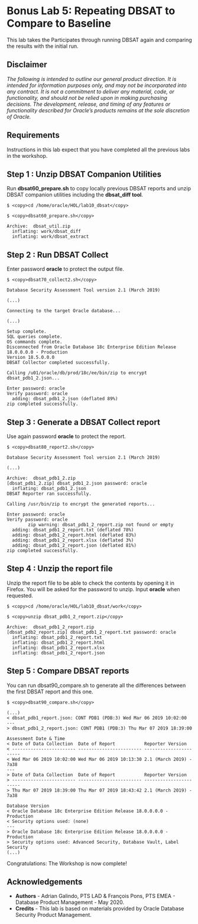 # Bonus Lab 5: Repeating DBSAT to Compare to Baseline

This lab takes the Participates through running DBSAT again and comparing the results with the initial run.

## Disclaimer ##

<em>The following is intended to outline our general product direction. It is intended for information purposes only, and may not be incorporated into any contract. It is not a commitment to deliver any material, code, or functionality, and should not be relied upon in making purchasing decisions. The development, release, and timing of any features or functionality described for Oracle’s products remains at the sole discretion of Oracle.</em>

## Requirements ##

Instructions in this lab expect that you have completed all the previous labs in the workshop.

## Step 1 : Unzip DBSAT Companion Utilities ##

Run **dbsat60\_prepare.sh** to copy locally previous DBSAT reports and unzip DBSAT companion utilities including the **dbsat\_diff tool**.

````
$ <copy>cd /home/oracle/HOL/lab10_dbsat</copy>
````

````
$ <copy>dbsat60_prepare.sh</copy>

Archive:  dbsat_util.zip
  inflating: work/dbsat_diff
  inflating: work/dbsat_extract
````

## Step 2 : Run DBSAT Collect ##

Enter password **oracle** to protect the output file.

````
$ <copy>dbsat70_collect2.sh</copy>

Database Security Assessment Tool version 2.1 (March 2019)

(...)

Connecting to the target Oracle database...

(...)

Setup complete.
SQL queries complete.
OS commands complete.
Disconnected from Oracle Database 18c Enterprise Edition Release 18.0.0.0.0 - Production
Version 18.5.0.0.0
DBSAT Collector completed successfully.

Calling /u01/oracle/db/prod/18c/ee/bin/zip to encrypt dbsat_pdb1_2.json...

Enter password: oracle
Verify password: oracle
  adding: dbsat_pdb1_2.json (deflated 89%)
zip completed successfully.
````

## Step 3 : Generate a DBSAT Collect report ##

Use again password **oracle** to protect the report.

````
$ <copy>dbsat80_report2.sh</copy>

Database Security Assessment Tool version 2.1 (March 2019)

(...)

Archive:  dbsat_pdb1_2.zip
[dbsat_pdb1_2.zip] dbsat_pdb1_2.json password: oracle
  inflating: dbsat_pdb1_2.json
DBSAT Reporter ran successfully.

Calling /usr/bin/zip to encrypt the generated reports...

Enter password: oracle
Verify password: oracle
        zip warning: dbsat_pdb1_2_report.zip not found or empty
  adding: dbsat_pdb1_2_report.txt (deflated 78%)
  adding: dbsat_pdb1_2_report.html (deflated 83%)
  adding: dbsat_pdb1_2_report.xlsx (deflated 3%)
  adding: dbsat_pdb1_2_report.json (deflated 81%)
zip completed successfully.
````

## Step 4 : Unzip the report file ##

Unzip the report file to be able to check the contents by opening it in Firefox. You will be asked for the password to unzip. Input **oracle** when requested.

````
$ <copy>cd /home/oracle/HOL/lab10_dbsat/work</copy>
````

````
$ <copy>unzip dbsat_pdb1_2_report.zip</copy>

Archive:  dbsat_pdb1_2_report.zip
[dbsat_pdb2_report.zip] dbsat_pdb1_2_report.txt password: oracle
  inflating: dbsat_pdb1_2_report.txt
  inflating: dbsat_pdb1_2_report.html
  inflating: dbsat_pdb1_2_report.xlsx
  inflating: dbsat_pdb1_2_report.json
````

## Step 5 : Compare DBSAT reports ##

You can run dbsat90_compare.sh to generate all the differences between the first DBSAT report and this one.

````
$ <copy>dbsat90_compare.sh</copy>

(...)
< dbsat_pdb1_report.json: CONT PDB1 (PDB:3) Wed Mar 06 2019 10:02:00
---
> dbsat_pdb1_2_report.json: CONT PDB1 (PDB:3) Thu Mar 07 2019 18:39:00

Assessment Date & Time
< Date of Data Collection  Date of Report           Reporter Version
< ------------------------ ------------------------ -----------------------
< Wed Mar 06 2019 10:02:00 Wed Mar 06 2019 10:13:30 2.1 (March 2019) - 7a38
---
> Date of Data Collection  Date of Report           Reporter Version
> ------------------------ ------------------------ -----------------------
> Thu Mar 07 2019 18:39:00 Thu Mar 07 2019 18:43:42 2.1 (March 2019) - 7a38

Database Version
< Oracle Database 18c Enterprise Edition Release 18.0.0.0.0 - Production
< Security options used: (none)
---
> Oracle Database 18c Enterprise Edition Release 18.0.0.0.0 - Production
> Security options used: Advanced Security, Database Vault, Label Security
(...)
````

Congratulations: The Workshop is now complete!

## Acknowledgements

- **Authors** - Adrian Galindo, PTS LAD & François Pons, PTS EMEA - Database Product Management - May 2020.
- **Credits** - This lab is based on materials provided by Oracle Database Security Product Management.
